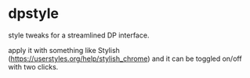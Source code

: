 # dpstyle
style tweaks for a streamlined DP interface.

apply it with something like Stylish (https://userstyles.org/help/stylish_chrome) and it can be toggled on/off with two clicks.
